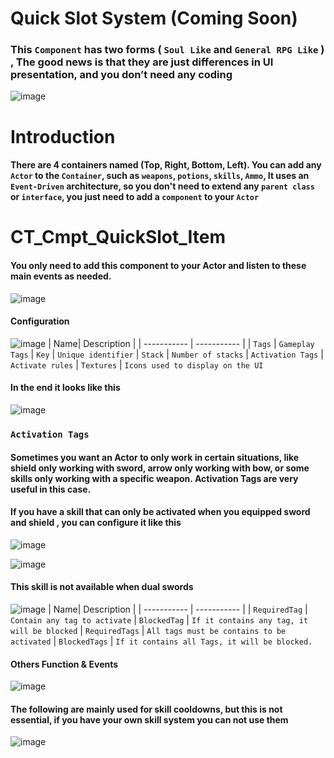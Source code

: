 # Quick Slot System (Coming Soon)
### This `Component` has two forms ( `Soul Like` and `General RPG Like` ) , The good news is that they are just differences in UI presentation, and you don’t need any coding

![image](https://github.com/user-attachments/assets/c613fd79-3f7a-4713-9b1c-be7c85e67c30)

# Introduction
#### There are 4 containers named (Top, Right, Bottom, Left). You can add any `Actor` to the `Container`, such as `weapons`, `potions`, `skills`, `Ammo`, It uses an `Event-Driven` architecture, so you don't need to extend any `parent class` or `interface`, you just need to add a `component` to your `Actor`

# CT_Cmpt_QuickSlot_Item
#### You only need to add this component to your Actor and listen to these main events as needed.
![image](https://github.com/user-attachments/assets/cbcb9060-3352-4677-9257-7435a9b5e83b)
#### Configuration
![image](https://github.com/user-attachments/assets/cb357a62-a00a-4903-b0dc-338160847b89)
| Name| Description |
| ----------- | ----------- |
| `Tags` |  `Gameplay Tags` 
| `Key` |  `Unique identifier` 
| `Stack` |  `Number of stacks` 
| `Activation Tags` | `Activate rules` 
| `Textures` | `Icons used to display on the UI`  
#### In the end it looks like this
![image](https://github.com/user-attachments/assets/162f0c3a-6556-4666-a289-7c6b2c67b01f)

### `Activation Tags`
#### Sometimes you want an Actor to only work in certain situations, like shield only working with sword, arrow only working with bow, or some skills only working with a specific weapon. Activation Tags are very useful in this case.
#### If you have a skill that can only be activated when you equipped sword and shield , you can configure it like this
![image](https://github.com/user-attachments/assets/c57dfe06-c9b0-494c-b1c3-a7ef7ae31c7e)

![image](https://github.com/user-attachments/assets/1e1f4313-e450-4d33-b7b6-724a14e95863)
#### This skill is not available when dual swords
![image](https://github.com/user-attachments/assets/306f98e7-2a83-4be3-9db8-cf3ebb8b23f7)
| Name| Description |
| ----------- | ----------- |
| `RequiredTag` |  `Contain any tag to activate` 
| `BlockedTag` |  `If it contains any tag, it will be blocked` 
| `RequiredTags` |  `All tags must be contains to be activated` 
| `BlockedTags` | `If it contains all Tags, it will be blocked.` 

#### Others Function & Events
![image](https://github.com/user-attachments/assets/85bc16b3-9501-4e67-80dd-e661bbebef7e)
#### The following are mainly used for skill cooldowns, but this is not essential, if you have your own skill system you can not use them
![image](https://github.com/user-attachments/assets/d30737b9-b040-4f99-bda5-c5689f982eec)
